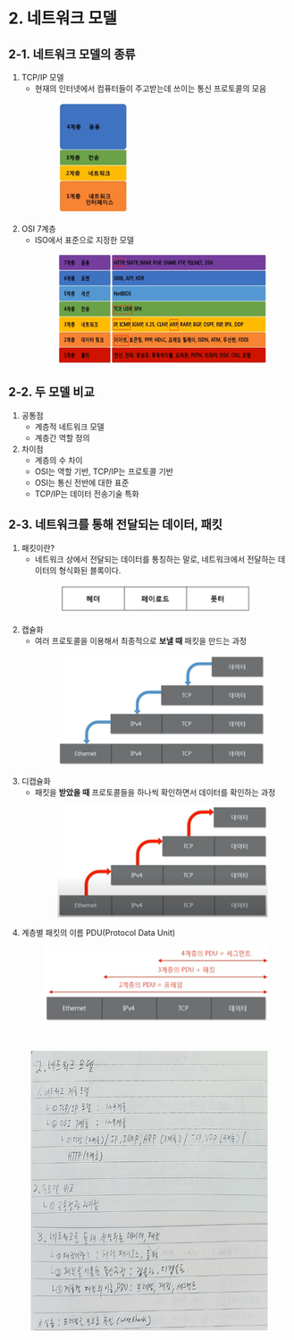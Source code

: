 # 2. 네트워크 모델

## 2-1. 네트워크 모델의 종류
1. TCP/IP 모델
    - 현재의 인터넷에서 컴퓨터들이 주고받는데 쓰이는 통신 프로토콜의 모음
        <figure>
        <img src="./imgsrc/TCP_IP_Model.PNG" height="200">
        </figure>
2. OSI 7계층
    - ISO에서 표준으로 지정한 모델
        <figure>
        <img src="./imgsrc/OSI_7Layer_InDetail.PNG" height="200">
        </figure>

## 2-2. 두 모델 비교
1. 공통점
    - 계층적 네트워크 모델
    - 계층간 역할 정의
2. 차이점
    - 계층의 수 차이
    - OSI는 역할 기반, TCP/IP는 프로토콜 기반
    - OSI는 통신 전반에 대한 표준
    - TCP/IP는 데이터 전송기술 특화

## 2-3. 네트워크를 통해 전달되는 데이터, 패킷
1. 패킷이란?
    - 네트워크 상에서 전달되는 데이터를 통칭하는 말로, 네트워크에서 전달하는 데이터의 형식화된 블록이다.
        <figure>
        <img src="./imgsrc/BasicPackit.PNG" width="350">
        </figure>
2. 캡슐화
    - 여러 프로토콜을 이용해서 최종적으로 **보낼 때** 패킷을 만드는 과정
        <figure>
        <img src="./imgsrc/PackitEncapsulation.PNG" height="200">
        </figure>
3. 디캡슐화
    - 패킷을 **받았을 때** 프로토콜들을 하나씩 확인하면서 데이터를 확인하는 과정
        <figure>
        <img src="./imgsrc/PackitDecapsulation.PNG" height="200">
        </figure>
4. 계층별 패킷의 이름 PDU(Protocol Data Unit)
        <figure>
        <img src="./imgsrc/PDU.png" height="140">
        </figure>

<br>

<figure>
<img src="./imgsrc/02_NetworkModel.png" height="500">
</figure>